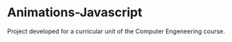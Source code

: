 # Animations-Javascript
Project developed for a curricular unit of the Computer Engeneering course.
